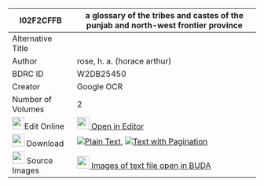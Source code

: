 |I02F2CFFB|a glossary of the tribes and castes of the punjab and north-west frontier province 
| --- | --- 
|Alternative Title |
|Author| rose, h. a. (horace arthur)
|BDRC ID | W2DB25450
|Creator | Google OCR
|Number of Volumes| 2
|<img width="25" src="https://img.icons8.com/color/25/000000/edit-property.png">Edit Online| [<img width="25" src="https://avatars.githubusercontent.com/u/45091458?s=200&v=4"> Open in Editor](http://editor.openpecha.org/I02F2CFFB)
|<img width="25" src="https://img.icons8.com/fluent/48/000000/download-2.png"/>  Download | [![](https://img.icons8.com/color/20/000000/txt.png)Plain Text](https://github.com/Openpecha/I02F2CFFB/releases/download/v2/a_glossary_of_the_tribes_and_c_plain_I02F2CFFB.zip), [![](https://img.icons8.com/color/20/000000/txt.png)Text with Pagination](https://github.com/Openpecha/I02F2CFFB/releases/download/v2/a_glossary_of_the_tribes_and_c_pages_I02F2CFFB.zip)
|<img width="25" src="https://img.icons8.com/plasticine/100/000000/pictures-folder.png"/>  Source Images | [<img width="25" src="https://library.bdrc.io/icons/BUDA-small.svg"> Images of text file open in BUDA](https://library.bdrc.io/show/bdr:W2DB25450)